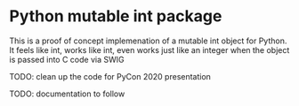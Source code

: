 # Python mutable int package

This is a proof of concept implemenation of a mutable int object for Python.
It feels like int, works like int, even works just like an integer when the object is passed into C code via SWIG

TODO: clean up the code for PyCon 2020 presentation

TODO: documentation to follow
